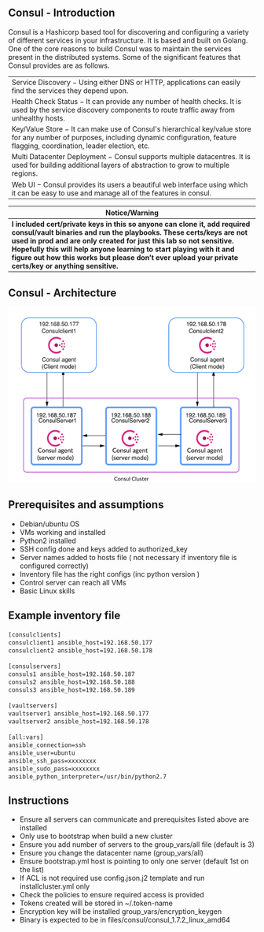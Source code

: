 ## Consul - Introduction

Consul is a Hashicorp based tool for discovering and configuring a variety of different services in your infrastructure. It is based and built on Golang. One of the core reasons to build Consul was to maintain the services present in the distributed systems. Some of the significant features that Consul provides are as follows.

  | |
  |---------|
  | Service Discovery − Using either DNS or HTTP, applications can easily find the services they depend upon.|
  | Health Check Status − It can provide any number of health checks. It is used by the service discovery components to route traffic away from unhealthy hosts.|
  | Key/Value Store − It can make use of Consul's hierarchical key/value store for any number of purposes, including dynamic configuration, feature flagging, coordination, leader election, etc.|
  | Multi Datacenter Deployment − Consul supports multiple datacentres. It is used for building additional layers of abstraction to grow to multiple regions.|
  | Web UI − Consul provides its users a beautiful web interface using which it can be easy to use and manage all of the features in consul.|


|**Notice/Warning**|
|--------------|
|**I included cert/private keys in this so anyone can clone it, add required consul/vault binaries and run the playbooks. These certs/keys are not used in prod and are only created for just this lab so not sensitive. Hopefully this will help anyone learning to start playing with it and figure out how this works but please don’t ever upload your private certs/key or anything sensitive.**|


## Consul - Architecture

![Consul - Architecture](files/consul.png)

## Prerequisites and assumptions

-	Debian/ubuntu OS
-	VMs working and installed
-	Python2 installed
-	SSH config done and keys added to authorized_key
-	Server names added to hosts file ( not necessary if inventory file is configured correctly)
-	Inventory file has the right configs (inc python version )
-	Control server can reach all VMs
-	Basic Linux skills


## Example inventory file

```
[consulclients]
consulclient1 ansible_host=192.168.50.177
consulclient2 ansible_host=192.168.50.178

[consulservers]
consuls1 ansible_host=192.168.50.187
consuls2 ansible_host=192.168.50.188
consuls3 ansible_host=192.168.50.189

[vaultservers]
vaultserver1 ansible_host=192.168.50.177
vaultserver2 ansible_host=192.168.50.178

[all:vars]
ansible_connection=ssh
ansible_user=ubuntu
ansible_ssh_pass=xxxxxxxx
ansible_sudo_pass=xxxxxxxx
ansible_python_interpreter=/usr/bin/python2.7
```
## Instructions

- Ensure all servers can communicate and prerequisites listed above are installed
- Only use to bootstrap when build a new cluster
- Ensure you add number of servers to the group_vars/all file (default is 3)
- Ensure you change the datacenter name (group_vars/all)
- Ensure bootstrap.yml host is pointing to only one server (default 1st on the list)
- If ACL is not required use config.json.j2 template and run installcluster.yml only
- Check the policies to ensure required access is provided
- Tokens created will be stored in ~/.token-name  
- Encryption key will be installed group_vars/encryption_keygen
- Binary is expected to be in files/consul/consul_1.7.2_linux_amd64
